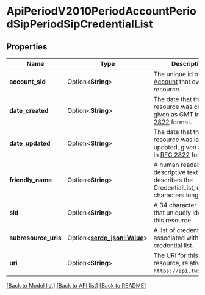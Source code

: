 # ApiPeriodV2010PeriodAccountPeriodSipPeriodSipCredentialList

## Properties

Name | Type | Description | Notes
------------ | ------------- | ------------- | -------------
**account_sid** | Option<**String**> | The unique id of the [Account](https://www.twilio.com/docs/iam/api/account) that owns this resource. | [optional]
**date_created** | Option<**String**> | The date that this resource was created, given as GMT in [RFC 2822](https://www.php.net/manual/en/class.datetime.php#datetime.constants.rfc2822) format. | [optional]
**date_updated** | Option<**String**> | The date that this resource was last updated, given as GMT in [RFC 2822](https://www.php.net/manual/en/class.datetime.php#datetime.constants.rfc2822) format. | [optional]
**friendly_name** | Option<**String**> | A human readable descriptive text that describes the CredentialList, up to 64 characters long. | [optional]
**sid** | Option<**String**> | A 34 character string that uniquely identifies this resource. | [optional]
**subresource_uris** | Option<[**serde_json::Value**](.md)> | A list of credentials associated with this credential list. | [optional]
**uri** | Option<**String**> | The URI for this resource, relative to `https://api.twilio.com`. | [optional]

[[Back to Model list]](../README.md#documentation-for-models) [[Back to API list]](../README.md#documentation-for-api-endpoints) [[Back to README]](../README.md)



